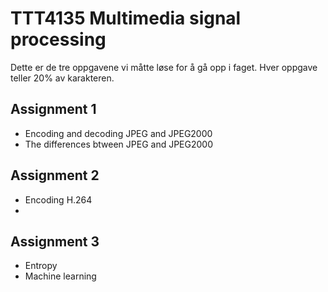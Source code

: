 # TTT4135 Multimedia signal processing

Dette er de tre oppgavene vi måtte løse for å gå opp i faget. Hver oppgave teller 20% av karakteren.
## Assignment 1
 * Encoding and decoding JPEG and JPEG2000
 * The differences btween JPEG and JPEG2000

## Assignment 2
* Encoding H.264
* 

## Assignment 3
* Entropy
* Machine learning
